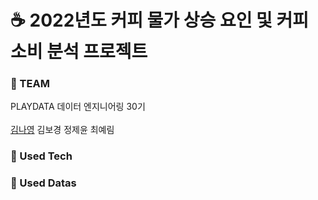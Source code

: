 # ☕ 2022년도 커피 물가 상승 요인 및 커피 소비 분석 프로젝트
### 🌱 TEAM
PLAYDATA 데이터 엔지니어링 30기<br/><br/>
[김나영](https://github.com/nayoung16) 김보경 정제윤 최예림
### 🚀 Used Tech

### 📘 Used Datas

